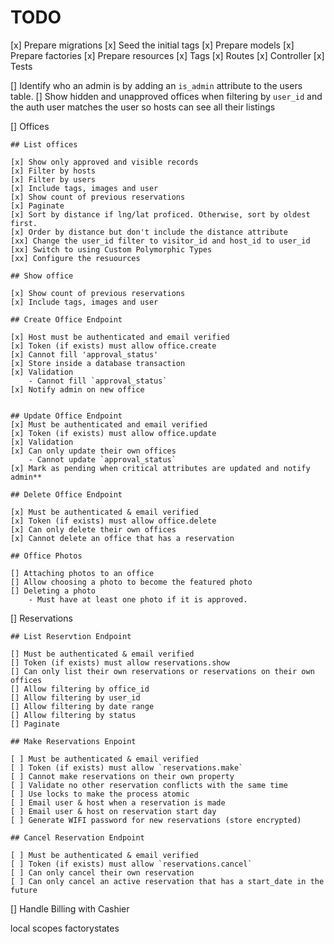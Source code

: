 # TODO
[x] Prepare migrations
[x] Seed the initial tags
[x] Prepare models
[x] Prepare factories
[x] Prepare resources
[x] Tags
    [x] Routes
    [x] Controller
    [x] Tests    

[] Identify who an admin is by adding an `is_admin` attribute to the users table.
[] Show hidden and unapproved offices when filtering by `user_id` and the auth user matches the user so hosts can see all their listings

[] Offices
    
    ## List offices
    
    [x] Show only approved and visible records
    [x] Filter by hosts
    [x] Filter by users
    [x] Include tags, images and user
    [x] Show count of previous reservations
    [x] Paginate
    [x] Sort by distance if lng/lat proficed. Otherwise, sort by oldest first.
    [x] Order by distance but don't include the distance attribute
    [xx] Change the user_id filter to visitor_id and host_id to user_id
    [xx] Switch to using Custom Polymorphic Types
    [xx] Configure the resuources
    
    ## Show office
    
    [x] Show count of previous reservations
    [x] Include tags, images and user
    
    ## Create Office Endpoint
    
    [x] Host must be authenticated and email verified
    [x] Token (if exists) must allow office.create
    [x] Cannot fill 'approval_status'
    [x] Store inside a database transaction 
    [x] Validation
        - Cannot fill `approval_status`
    [x] Notify admin on new office
    

    ## Update Office Endpoint
    [x] Must be authenticated and email verified
    [x] Token (if exists) must allow office.update
    [x] Validation
    [x] Can only update their own offices
        - Cannot update `approval_status`
    [x] Mark as pending when critical attributes are updated and notify admin**
    
    ## Delete Office Endpoint
    
    [x] Must be authenticated & email verified
    [x] Token (if exists) must allow office.delete
    [x] Can only delete their own offices
    [x] Cannot delete an office that has a reservation
    
    ## Office Photos

    [] Attaching photos to an office
    [] Allow choosing a photo to become the featured photo
    [] Deleting a photo
        - Must have at least one photo if it is approved.

[] Reservations
    
    ## List Reservtion Endpoint
    
    [] Must be authenticated & email verified
    [] Token (if exists) must allow reservations.show
    [] Can only list their own reservations or reservations on their own offices
    [] Allow filtering by office_id    
    [] Allow filtering by user_id    
    [] Allow filtering by date range    
    [] Allow filtering by status   
    [] Paginate

    ## Make Reservations Enpoint
    
    [ ] Must be authenticated & email verified
    [ ] Token (if exists) must allow `reservations.make`
    [ ] Cannot make reservations on their own property
    [ ] Validate no other reservation conflicts with the same time
    [ ] Use locks to make the process atomic
    [ ] Email user & host when a reservation is made
    [ ] Email user & host on reservation start day
    [ ] Generate WIFI password for new reservations (store encrypted)

    ## Cancel Reservation Endpoint

    [ ] Must be authenticated & email verified
    [ ] Token (if exists) must allow `reservations.cancel`
    [ ] Can only cancel their own reservation
    [ ] Can only cancel an active reservation that has a start_date in the future

[] Handle Billing with Cashier

local scopes
factorystates